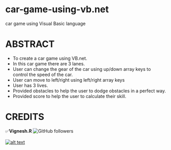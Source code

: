 [1.1]: https://img.icons8.com/ios-filled/25/000000/instagram-new.png
[2]: https://www.instagram.com/vignesh_r_

# car-game-using-vb.net
car game using Visual Basic language

# ABSTRACT
* To create a car game using VB.net.
* In this car game there are 3 lanes.
* User can change the gear of the car using up/down array keys to control the speed of the car.
* User can move to left/right using left/right array keys 
* User has 3 lives. 
* Provided obstacles to help the user to dodge obstacles in a perfect way. 
* Provided score to help the user to calculate their skill.

# CREDITS
:white_check_mark:**Vignesh.R**
![GitHub followers](https://img.shields.io/github/followers/codervignesh?label=codervignesh&style=social)  <br/>
<br/>
[![alt text][1.1]][2]<br/>
